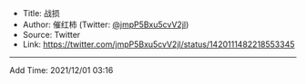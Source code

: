 - Title: 战损
- Author: 催红柿 (Twitter: [@jmpP5Bxu5cvV2jl](https://twitter.com/jmpP5Bxu5cvV2jl))
- Source: Twitter
- Link: https://twitter.com/jmpP5Bxu5cvV2jl/status/1420111482218553345

---

Add Time: 2021/12/01 03:16